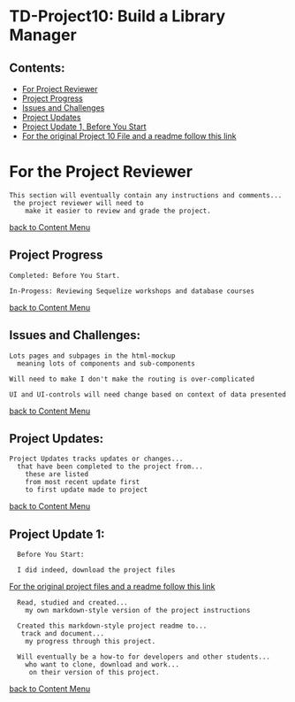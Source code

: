 # TD-Project10: Build a Library Manager

## Contents:
  - [For Project Reviewer](#for-the-project-reviewer)
  - [Project Progress](#project-progress)
  - [Issues and Challenges](#issues-and-challenges)
  - [Project Updates](#project-updates)
  - [Project Update 1, Before You Start](#project-update-1)
  - [For the original Project 10 File and a readme follow this link](https://github.com/pereznetworks/TD-Project10/tree/master/project-file-library-manager-v1)

# For the Project Reviewer

    This section will eventually contain any instructions and comments...
     the project reviewer will need to
        make it easier to review and grade the project.

  [back to Content Menu](#contents)

## Project Progress

    Completed: Before You Start.

    In-Progess: Reviewing Sequelize workshops and database courses

  [back to Content Menu](#contents)

## Issues and Challenges:

    Lots pages and subpages in the html-mockup
      meaning lots of components and sub-components

    Will need to make I don't make the routing is over-complicated

    UI and UI-controls will need change based on context of data presented

  [back to Content Menu](#contents)

## Project Updates:

    Project Updates tracks updates or changes...
      that have been completed to the project from...
        these are listed
        from most recent update first
        to first update made to project

  [back to Content Menu](#contents)

## Project Update 1:

      Before You Start:

      I did indeed, download the project files

[For the original project files and a readme follow this link](https://github.com/pereznetworks/TD-Project10/tree/master/project-file-library-manager-v1)

      Read, studied and created...
        my own markdown-style version of the project instructions

      Created this markdown-style project readme to...
       track and document...
        my progress through this project.

      Will eventually be a how-to for developers and other students...
        who want to clone, download and work...
         on their version of this project.

  [back to Content Menu](#contents)
